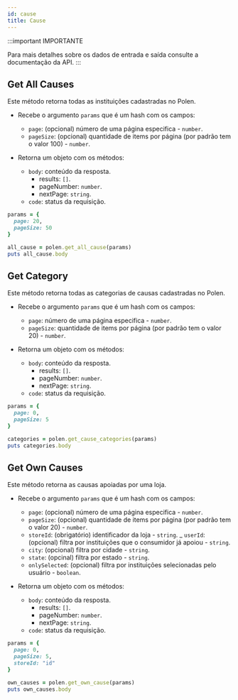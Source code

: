```yaml
---
id: cause
title: Cause
---
```


:::important IMPORTANTE

Para mais detalhes sobre os dados de entrada e saída consulte a documentação da API.
:::

## Get All Causes
Este método retorna todas as instituições cadastradas no Polen.

- Recebe o argumento `params` que é um hash com os campos:
  - `page`: (opcional) número de uma página especifica - `number`.
  - `pageSize`: (opcional) quantidade de items por página (por padrão tem o valor 100) - `number`.

- Retorna um objeto com os métodos:
  - `body`: conteúdo da resposta.
       - results: `[]`.
       - pageNumber: `number`.
       - nextPage: `string`.   
  - `code`: status da requisição.
    
```ruby
params = {
  page: 20,
  pageSize: 50
}

all_cause = polen.get_all_cause(params)
puts all_cause.body
```

## Get Category
Este método retorna todas as categorias de causas cadastradas no Polen.

- Recebe o argumento `params` que é um hash com os campos:
    - `page`: número de uma página especifica - `number`.
    - `pageSize`: quantidade de items por página (por padrão tem o valor 20) - `number`.

- Retorna um objeto com os métodos:
    - `body`: conteúdo da resposta.
        - results: `[]`.
        - pageNumber: `number`.
        - nextPage: `string`.
    - `code`: status da requisição.
```ruby
params = {
  page: 0,
  pageSize: 5
}

categories = polen.get_cause_categories(params)
puts categories.body
```

## Get Own Causes
Este método retorna as causas apoiadas por uma loja.

- Recebe o argumento `params` que é um hash com os campos:
    - `page`: (opcional) número de uma página especifica - `number`.
    - `pageSize`: (opcional) quantidade de items por página (por padrão tem o valor 20) - `number`. 
    - `storeId`: (obrigatório) identificador da loja - `string`.
    _ `userId`: (opcional) filtra por instituições que o consumidor já apoiou - `string`.
    - `city`: (opcional) filtra por cidade - `string`.
    - `state`: (opcinal) filtra por estado - `string`.
    - `onlySelected`: (opcional) filtra por instituições selecionadas pelo usuário - `boolean`.

- Retorna um objeto com os métodos:
    - `body`: conteúdo da resposta.
        - results: `[]`.
        - pageNumber: `number`.
        - nextPage: `string`.
    - `code`: status da requisição.
```ruby
params = {
  page: 0,
  pageSize: 5,
  storeId: "id"
}

own_causes = polen.get_own_cause(params)
puts own_causes.body
```
